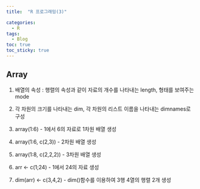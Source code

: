 ```yaml
---
title:  "R 프로그래밍(3)"

categories:
  - R
tags:
  - Blog
toc: true
toc_sticky: true
---
```


## Array

1. 배열의 속성 : 행렬의 속성과 같이 자료의 개수를 나타내는 length, 형태를 보여주는 mode

2. 각 차원의 크기를 나타내는 dim, 각 차원의 리스트 이름을 나타내는 dimnames로 구성

3. array(1:6) - 1에서 6의 자료로 1차원 배열 생성

4. array(1:6, c(2,3)) - 2차원 배열 생성

5. array(1:8, c(2,2,2)) - 3차원 배열 생성

6. arr <- c(1;24) - 1에서 24의 자료 생성

7. dim(arr) <- c(3,4,2) - dim()함수를 이용하여 3행 4열의 행렬 2개 생성

